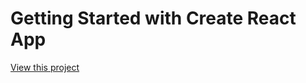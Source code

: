 # Getting Started with Create React App

[View this project](https://akumar111.github.io/React-Website/)

